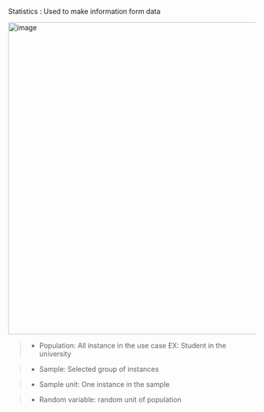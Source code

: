Statistics : Used to make information form data

<img width="635" alt="image" src="https://github.com/user-attachments/assets/5883409a-64a3-455c-81d9-85210207df6b">

> - Population: All instance in the use case
EX: Student in the university

> - Sample: Selected group of instances

> - Sample unit: One instance in the sample

> - Random variable: random unit of population 
